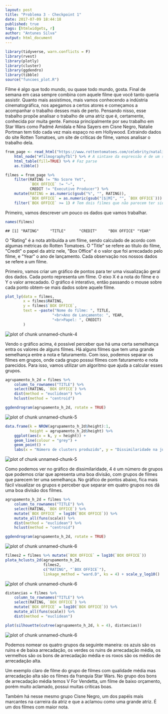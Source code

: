 ```yaml
---
layout: post
title: "Problema 3 - Checkpoint 1"
date: 2017-07-09 18:44:18
published: true
tags: [htmlwidgets, r]
author: "Antunes Silva"
output: html_document
---
```





```r
library(tidyverse, warn.conflicts = F)
library(rvest)
library(plotly)
library(cluster)
library(ggdendro)
library(tibble)
source("funcoes_plot.R")
```

Filme é algo que todo mundo, ou quase todo mundo, gosta. Final de semana em casa sempre combina com aquele filme que você tanto queria assistir. 
Quanto mais assistimos, mais vamos conhecendo a indústria cinematográfica, nos apegamos a certos atores e começamos a acompanhar o trabalho desses mais de perto. Pensando nisso, esse trabalho propõe analisar o trabalho de uma atriz que é, certamente, conhecida por muita gente.
Famosa principalmente por seu trabalho em Star Wars como Padmé Amidala e Nina Sayers em Cisne Negro, Natalie Portman tem tido cada vez mais espaço no em Hollywood.
Extraindo dados do site Rotten Tomatoes, um site de críticas de filme, vamos analisar o trabalho dela.


```r
from_page <- read_html("https://www.rottentomatoes.com/celebrity/natalie_portman/") %>% 
    html_node("#filmographyTbl") %>% # A sintaxe da expressão é de um seletor à lá JQuery: https://rdrr.io/cran/rvest/man/html_nodes.html 
    html_table(fill=TRUE) %>% # Faz parse
    as.tibble()

filmes = from_page %>% 
    filter(RATING != "No Score Yet", 
           `BOX OFFICE` != "—", 
           CREDIT != "Executive Producer") %>%
    mutate(RATING = as.numeric(gsub("%", "", RATING)), 
           `BOX OFFICE` = as.numeric(gsub("[$|M]", "", `BOX OFFICE`))) %>% 
    filter(`BOX OFFICE` >= 1) # Tem dois filmes que não parecem ter sido lançados no mundo todo
```

Primeiro, vamos descrever um pouco os dados que vamos trabalhar.


```r
names(filmes)
```

```
## [1] "RATING"     "TITLE"      "CREDIT"     "BOX OFFICE" "YEAR"
```

O "Rating" é a nota atribuída a um filme, sendo calculado de acordo com algumas métricas do Rotten Tomatoes. O "Title" se refere ao título do filme, "Credit" o papel da atriz nele, "Box Office" é o valor que foi arrecadado pelo filme, e "Year" o ano de lançamento.
Cada observação nos nossos dados se refere a um filme.

Primeiro, vamos criar um gráfico de pontos para ter uma visualização geral dos dados. Cada ponto representa um filme. O eixo X é a nota do filme e o Y o valor arrecadado.
O gráfico é interativo, então passando o mouse sobre cada ponto obtem-se mais dados sobre aquele filme.


```r
plot_ly(data = filmes,
        x = filmes$RATING,
        y = filmes$`BOX OFFICE`,
        text = ~paste("Nome do filme: ", TITLE,
                     "<br>Ano de Lançamento: ", YEAR,
                     "<br>Papel: ", CREDIT)
        )
```

<img src="/figure/./2017-07-09-Problema3/unnamed-chunk-4-1.png" title="plot of chunk unnamed-chunk-4" alt="plot of chunk unnamed-chunk-4" style="display: block; margin: auto;" />

Vendo o gráfico acima, é possível perceber que há uma certa semelhança entra os valores de alguns filmes. Há alguns filmes que tem uma grande semelhança entre a nota e faturamento.
Com isso, podemos separar os filmes em grupos, onde cada grupo possui filmes com faturamento e nota parecidos.
Para isso, vamos utilizar um algoritmo que ajuda a calcular esses grupos.


```r
agrupamento_h_2d = filmes %>% 
    column_to_rownames("TITLE") %>%
    select(RATING, `BOX OFFICE`) %>%
    dist(method = "euclidean") %>% 
    hclust(method = "centroid")

ggdendrogram(agrupamento_h_2d, rotate = TRUE)
```

<img src="/figure/./2017-07-09-Problema3/unnamed-chunk-5-1.png" title="plot of chunk unnamed-chunk-5" alt="plot of chunk unnamed-chunk-5" style="display: block; margin: auto;" />

```r
data.frame(k = NROW(agrupamento_h_2d$height):1, 
           height = agrupamento_h_2d$height) %>% 
    ggplot(aes(x = k, y = height)) + 
    geom_line(colour = "grey") + 
    geom_point() + 
    labs(x = "Número de clusters produzido", y = "Dissimilaridade na junção")
```

<img src="/figure/./2017-07-09-Problema3/unnamed-chunk-5-2.png" title="plot of chunk unnamed-chunk-5" alt="plot of chunk unnamed-chunk-5" style="display: block; margin: auto;" />

Como podemos ver no gráfico de dissimilaridade, 4 é um número de grupos que podemos criar que apresenta uma boa divisão, com grupos de filmes que parecem ter uma semelhança. No gráfico de pontos abaixo, fica mais fácil visualizar os grupos e perceber que separar em quatro grupos nos dá uma boa divisão dos filmes.


```r
agrupamento_h_2d = filmes %>% 
    column_to_rownames("TITLE") %>%
    select(RATING, `BOX OFFICE`) %>% 
    mutate(`BOX OFFICE` = log10(`BOX OFFICE`)) %>% 
    mutate_all(funs(scale)) %>% 
    dist(method = "euclidean") %>% 
    hclust(method = "centroid")

ggdendrogram(agrupamento_h_2d, rotate = TRUE)
```

<img src="/figure/./2017-07-09-Problema3/unnamed-chunk-6-1.png" title="plot of chunk unnamed-chunk-6" alt="plot of chunk unnamed-chunk-6" style="display: block; margin: auto;" />

```r
filmes2 = filmes %>% mutate(`BOX OFFICE` = log10(`BOX OFFICE`))
plota_hclusts_2d(agrupamento_h_2d, 
                 filmes2, 
                 c("RATING", "`BOX OFFICE`"), 
                 linkage_method = "ward.D", ks = 4) + scale_y_log10()
```

<img src="/figure/./2017-07-09-Problema3/unnamed-chunk-6-2.png" title="plot of chunk unnamed-chunk-6" alt="plot of chunk unnamed-chunk-6" style="display: block; margin: auto;" />

```r
distancias = filmes %>% 
    column_to_rownames("TITLE") %>%
    select(RATING, `BOX OFFICE`) %>% 
    mutate(`BOX OFFICE` = log10(`BOX OFFICE`)) %>% 
    mutate_all(funs(scale)) %>% 
    dist(method = "euclidean")

plot(silhouette(cutree(agrupamento_h_2d, k = 4), distancias))
```

<img src="/figure/./2017-07-09-Problema3/unnamed-chunk-6-3.png" title="plot of chunk unnamed-chunk-6" alt="plot of chunk unnamed-chunk-6" style="display: block; margin: auto;" />

Podemos nomear os quatro grupos da seguinte maneira: os azuis são os ruins e de baixa arrecadação, os verdes os ruins de arrecadação média, os vermelhos são os bons de arrecadação média e os roxos são os médios de arrecadação alta.

Um exemplo claro de filme do grupo de filmes com qualidade média mas arrecadação alta são os filmes da franquia Star Wars. No grupo dos bons de arrecadação média temos V For Vendetta, um filme de baixo orçamento, porém muito aclamado, possui muitas críticas boas.

Também há nesse mesmo grupo Cisne Negro, um dos papéis mais marcantes na carreira da atriz e que a aclamou como uma grande atriz. É um dos filmes com maior nota.
